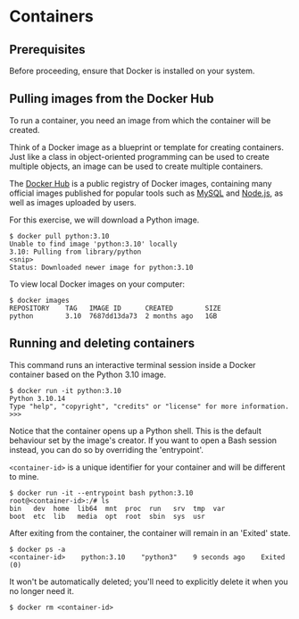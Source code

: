 # Containers

## Prerequisites

Before proceeding, ensure that Docker is installed on your system.

## Pulling images from the Docker Hub

To run a container, you need an image from which the container will be created.

Think of a Docker image as a blueprint or template for creating containers. Just like a class in object-oriented programming can be used to create multiple objects, an image can be used to create multiple containers.

The [Docker Hub](https://hub.docker.com/) is a public registry of Docker images, containing many official images published for popular tools such as [MySQL](https://hub.docker.com/_/mysql) and [Node.js](https://hub.docker.com/_/node), as well as images uploaded by users.

For this exercise, we will download a Python image.

```
$ docker pull python:3.10
Unable to find image 'python:3.10' locally
3.10: Pulling from library/python
<snip>
Status: Downloaded newer image for python:3.10
```

To view local Docker images on your computer:

```
$ docker images
REPOSITORY    TAG   IMAGE ID      CREATED        SIZE
python        3.10  7687dd13da73  2 months ago   1GB
```

## Running and deleting containers

This command runs an interactive terminal session inside a Docker container based on the Python 3.10 image.

```
$ docker run -it python:3.10
Python 3.10.14
Type "help", "copyright", "credits" or "license" for more information.
>>>
```

Notice that the container opens up a Python shell. This is the default behaviour set by the image's creator. If you want to open a Bash session instead, you can do so by overriding the 'entrypoint'.

`<container-id>` is a unique identifier for your container and will be different to mine.

```
$ docker run -it --entrypoint bash python:3.10
root@<container-id>:/# ls
bin   dev  home  lib64	mnt  proc  run	 srv  tmp  var
boot  etc  lib	 media	opt  root  sbin  sys  usr
```

After exiting from the container, the container will remain in an 'Exited' state.

```
$ docker ps -a
<container-id>    python:3.10    "python3"    9 seconds ago    Exited (0)
```

It won't be automatically deleted; you'll need to explicitly delete it when you no longer need it.

```
$ docker rm <container-id>
```
